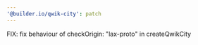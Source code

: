 ```yaml
---
'@builder.io/qwik-city': patch
---
```


FIX: fix behaviour of checkOrigin: "lax-proto" in createQwikCity
